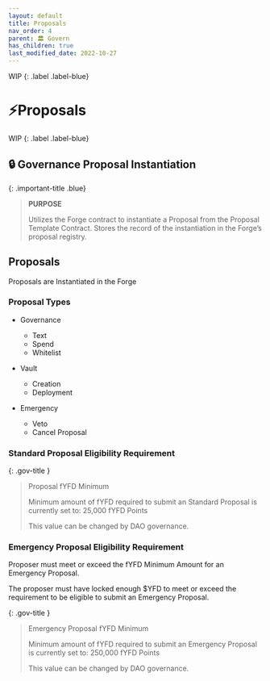 ```yaml
---
layout: default
title: Proposals
nav_order: 4
parent: 🏛️ Govern
has_children: true
last_modified_date: 2022-10-27
---
```


WIP
{: .label .label-blue}


# ⚡Proposals

WIP
{: .label .label-blue}

## 🔒 Governance Proposal Instantiation

{: .important-title .blue}
> **PURPOSE**
>
> Utilizes the Forge contract to instantiate a Proposal from the Proposal Template Contract.  Stores the record of the instantiation in the Forge’s proposal registry.


## Proposals

Proposals are Instantiated in the Forge

### Proposal Types
- Governance
    - Text
    - Spend
    - Whitelist

- Vault
    - Creation
    - Deployment

- Emergency
    - Veto
    - Cancel Proposal


### Standard Proposal Eligibility Requirement

{: .gov-title }
> Proposal fYFD Minimum 
>
> Minimum amount of fYFD required to submit an Standard Proposal is currently set to:
> 25,000 fYFD Points
>
> This value can be changed by DAO governance.


### Emergency Proposal Eligibility Requirement
<div class="code-example" markdown="1">
Proposer must meet or exceed the fYFD Minimum Amount for an Emergency Proposal.

The proposer must have locked enough $YFD to meet or exceed the requirement to be eligible to submit an Emergency Proposal.

{: .gov-title }
> Emergency Proposal fYFD Minimum 
>
> Minimum amount of fYFD required to submit an Emergency Proposal is currently set to:
> 250,000 fYFD Points
>
> This value can be changed by DAO governance.
</div>
